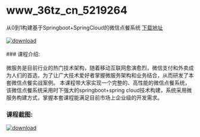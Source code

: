 # www_36tz_cn_5219264
从0到1构建基于Springboot+SpringCloud的微信点餐系统
[下载地址](http://www.36tz.cn/article/5219264 "下载地址")
<br/></br>[![download](http://36tz.cn/muke_img/2021_03_1-111-300x140.png "下载地址")](http://www.36tz.cn/article/5219264 "下载地址")
<br/></br>### 课程介绍:<br/></br>微服务是目前行业的热门技术架构，随着移动互联网愈演愈烈，微信支付和外卖成为人们的首选，为了让广大技术爱好者掌握微服务架构和业务结合，从而研发了本套微信点餐实战案例。
本课程带大家实现一个完整的、高性能的微信点餐系统，该微信点餐系统采用时下强大的springboot+spring cloud技术构建，系统采用微服务构建方式，掌握本套课程能满足目前市场上企业级的开发需求。

### 课程截图:
[![download](http://36tz.cn/muke_img/2021_03_2-114.png "下载地址")](http://www.36tz.cn/article/5219264 "下载地址")
